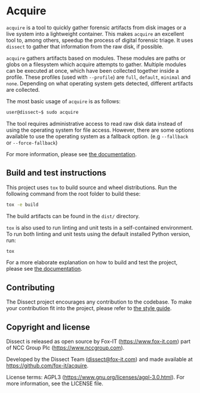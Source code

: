 # Acquire

`acquire` is a tool to quickly gather forensic artifacts from disk images or a live system into a lightweight container.
This makes `acquire` an excellent tool to, among others, speedup the process of digital forensic triage.
It uses `dissect` to gather that information from the raw disk, if possible.

`acquire` gathers artifacts based on modules. These modules are paths or globs on a filesystem which acquire attempts to gather.
Multiple modules can be executed at once, which have been collected together inside a profile.
These profiles (used with `--profile`) are  `full`, `default`, `minimal` and `none`.
Depending on what operating system gets detected, different artifacts are collected.

The most basic usage of `acquire` is as follows:

```bash
user@dissect~$ sudo acquire
```

The tool requires administrative access to read raw disk data instead of using the operating system for file access.
However, there are some options available to use the operating system as a fallback option. (e.g `--fallback` or `--force-fallback`)

For more information, please see [the documentation](https://dissect.readthedocs.io/en/latest/projects/acquire).

## Build and test instructions

This project uses `tox` to build source and wheel distributions. Run the following command from the root folder to build
these:

```bash
tox -e build
```

The build artifacts can be found in the `dist/` directory.

`tox` is also used to run linting and unit tests in a self-contained environment. To run both linting and unit tests
using the default installed Python version, run:

```bash
tox
```

For a more elaborate explanation on how to build and test the project, please see [the
documentation](https://dissect.readthedocs.io/en/latest/contributing/developing.html#building-testing).

## Contributing

The Dissect project encourages any contribution to the codebase. To make your contribution fit into the project, please
refer to [the style guide](https://dissect.readthedocs.io/en/latest/contributing/style-guide.html).

## Copyright and license

Dissect is released as open source by Fox-IT (<https://www.fox-it.com>) part of NCC Group Plc
(<https://www.nccgroup.com>).

Developed by the Dissect Team (<dissect@fox-it.com>) and made available at <https://github.com/fox-it/acquire>.

License terms: AGPL3 (<https://www.gnu.org/licenses/agpl-3.0.html>). For more information, see the LICENSE file.

